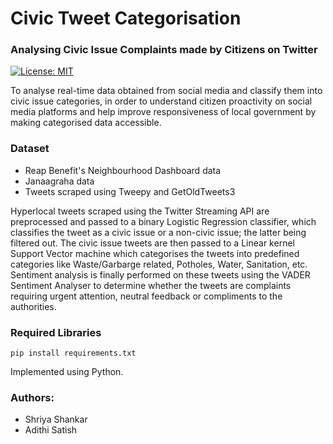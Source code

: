 # Civic Tweet Categorisation
### Analysing Civic Issue Complaints made by Citizens on Twitter
[![License: MIT](https://img.shields.io/badge/License-MIT-yellow.svg)](https://opensource.org/licenses/MIT)

To analyse real-time data obtained from social media and classify them into civic issue categories, in order to understand citizen proactivity on social media platforms and help improve responsiveness of local government by making categorised data accessible.

### Dataset
- Reap Benefit's Neighbourhood Dashboard data
- Janaagraha data
- Tweets scraped using Tweepy and GetOldTweets3

Hyperlocal tweets scraped using the Twitter Streaming API are preprocessed and passed to a binary Logistic Regression classifier, which classifies the tweet as a civic issue or a non-civic issue; the latter being filtered out. The civic issue tweets are then passed to a Linear kernel Support Vector machine which categorises the tweets into predefined categories like Waste/Garbarge related, Potholes, Water, Sanitation, etc. Sentiment analysis is finally performed on these tweets using the VADER Sentiment Analyser to determine whether the tweets are complaints requiring urgent attention, neutral feedback or compliments to the authorities. 

### Required Libraries
```pip install requirements.txt```

Implemented using Python.

### Authors:
- Shriya Shankar
- Adithi Satish
